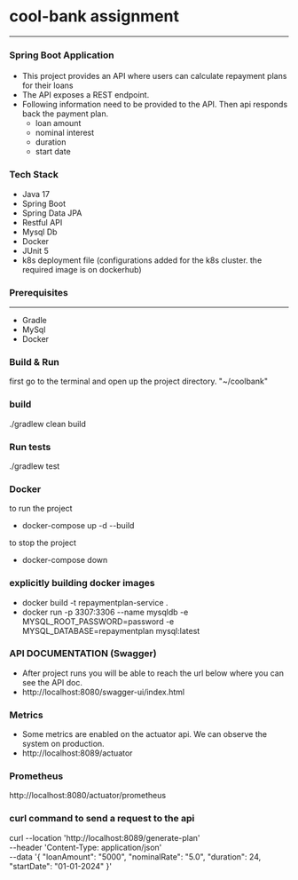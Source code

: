 # cool-bank assignment
___
### Spring Boot Application

#### 
- This project provides an API where users can calculate repayment plans for their loans
- The API exposes a REST endpoint.
- Following information need to be provided to the API. Then api responds back the payment plan.
    - loan amount
    - nominal interest
    - duration
    - start date

### Tech Stack
- Java 17
- Spring Boot
- Spring Data JPA
- Restful API
- Mysql Db
- Docker
- JUnit 5
- k8s deployment file (configurations added for the k8s cluster. the required image is on dockerhub)

### Prerequisites

---
- Gradle
- MySql
- Docker

### Build & Run

first go to the terminal and open up the project directory. "~/coolbank"

### build

./gradlew clean build

### Run tests

./gradlew test

### Docker

to run the project
 - docker-compose up -d --build

to stop the project
 - docker-compose down

### explicitly building docker images
 - docker build -t repaymentplan-service .
 - docker run -p 3307:3306 --name mysqldb -e MYSQL_ROOT_PASSWORD=password -e MYSQL_DATABASE=repaymentplan mysql:latest

### API DOCUMENTATION (Swagger)

- After project runs you will be able to reach the url below where you can see the API doc.
- http://localhost:8080/swagger-ui/index.html

### Metrics

- Some metrics are enabled on the actuator api. We can observe the system on production.
- http://localhost:8089/actuator

### Prometheus
http://localhost:8080/actuator/prometheus


### curl command to send a request to the api
curl --location 'http://localhost:8089/generate-plan' \
--header 'Content-Type: application/json' \
--data '{
"loanAmount": "5000",
"nominalRate": "5.0",
"duration": 24,
"startDate": "01-01-2024"
}'
